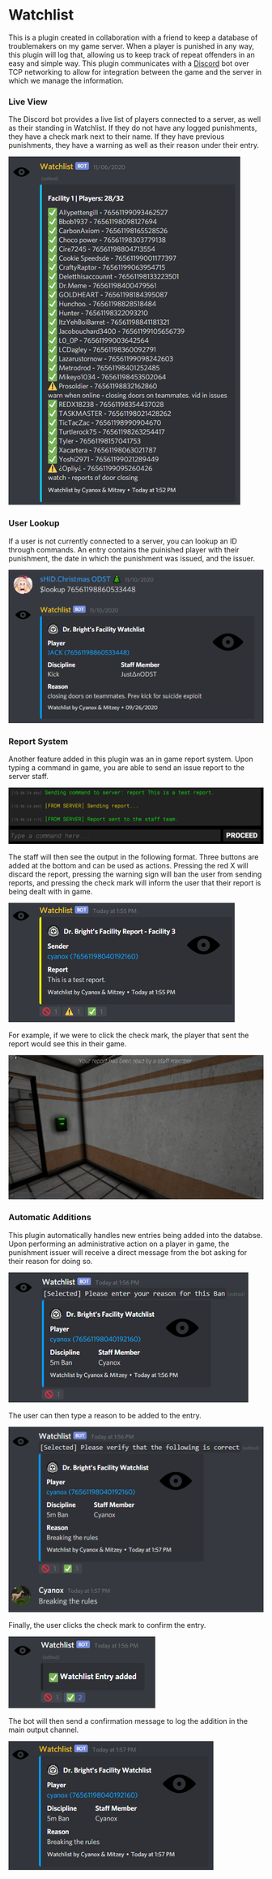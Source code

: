 # Watchlist
This is a plugin created in collaboration with a friend to keep a database of troublemakers on my game server. When a player is punished in any way, this plugin will log that, allowing us to keep track of repeat offenders in an easy and simple way. This plugin communicates with a [Discord](https://discord.com/) bot over TCP networking to allow for integration between the game and the server in which we manage the information.

### Live View
The Discord bot provides a live list of players connected to a server, as well as their standing in Watchlist. If they do not have any logged punishments, they have a check mark next to their name. If they have previous punishments, they have a warning as well as their reason under their entry.

![](https://github.com/tkocher62/Watchlist/blob/exiled/liveview.png)

### User Lookup
If a user is not currently connected to a server, you can lookup an ID through commands. An entry contains the puinished player with their punishment, the date in which the punishment was issued, and the issuer.

![](https://github.com/tkocher62/Watchlist/blob/exiled/lookup.png)

### Report System
Another feature added in this plugin was an in game report system. Upon typing a command in game, you are able to send an issue report to the server staff.

![](https://github.com/tkocher62/Watchlist/blob/exiled/report.png)

The staff will then see the output in the following format. Three buttons are added at the bottom and can be used as actions. Pressing the red X will discard the report, pressing the warning sign will ban the user from sending reports, and pressing the check mark will inform the user that their report is being dealt with in game.

![](https://github.com/tkocher62/Watchlist/blob/exiled/reportoutput.png)

For example, if we were to click the check mark, the player that sent the report would see this in their game.

![](https://github.com/tkocher62/Watchlist/blob/exiled/reportread.png)

### Automatic Additions
This plugin automatically handles new entries being added into the databse. Upon performing an administrative action on a player in game, the punishment issuer will receive a direct message from the bot asking for their reason for doing so.

![](https://github.com/tkocher62/Watchlist/blob/exiled/ban.png)

The user can then type a reason to be added to the entry.

![](https://github.com/tkocher62/Watchlist/blob/exiled/reason.png)

Finally, the user clicks the check mark to confirm the entry.

![](https://github.com/tkocher62/Watchlist/blob/exiled/entryadded.png)

The bot will then send a confirmation message to log the addition in the main output channel.

![](https://github.com/tkocher62/Watchlist/blob/exiled/confirmation.png)
